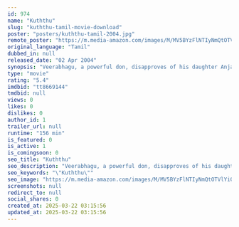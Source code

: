 ```yaml
---
id: 974
name: "Kuththu"
slug: "kuththu-tamil-movie-download"
poster: "posters/kuththu-tamil-2004.jpg"
remote_poster: "https://m.media-amazon.com/images/M/MV5BYzFlNTIyNmQtOTVlYi00NmRmLThiNmEtNTgxYWM4NjM3MzU2XkEyXkFqcGdeQXVyODk4ODEyMjk@._V1_SX300.jpg"
original_language: "Tamil"
dubbed_in: null
released_date: "02 Apr 2004"
synopsis: "Veerabhagu, a powerful don, disapproves of his daughter Anjali's relationship with Guru. He tries several ways to keep them away from each other."
type: "movie"
rating: "5.4"
imdbid: "tt8669144"
tmdbid: null
views: 0
likes: 0
dislikes: 0
author_id: 1
trailer_url: null
runtime: "156 min"
is_featured: 0
is_active: 1
is_comingsoon: 0
seo_title: "Kuththu"
seo_description: "Veerabhagu, a powerful don, disapproves of his daughter Anjali's relationship with Guru. He tries several ways to keep them away from each other."
seo_keywords: "\"Kuththu\""
seo_image: "https://m.media-amazon.com/images/M/MV5BYzFlNTIyNmQtOTVlYi00NmRmLThiNmEtNTgxYWM4NjM3MzU2XkEyXkFqcGdeQXVyODk4ODEyMjk@._V1_SX300.jpg"
screenshots: null
redirect_to: null
social_shares: 0
created_at: 2025-03-22 03:15:56
updated_at: 2025-03-22 03:15:56
---
```


